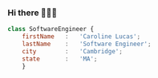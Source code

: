 ### Hi there 🙋🏼‍♀️
```js 
class SoftwareEngineer {
    firstName   :   'Caroline Lucas';
    lastName    :   'Software Engineer';
    city        :   'Cambridge'; 
    state       :   'MA';
    }
```  
